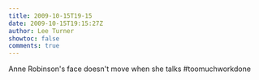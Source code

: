 ```yaml
---
title: 2009-10-15T19-15
date: 2009-10-15T19:15:27Z
author: Lee Turner
showtoc: false
comments: true
---
```


Anne Robinson's face doesn't move when she talks #toomuchworkdone

